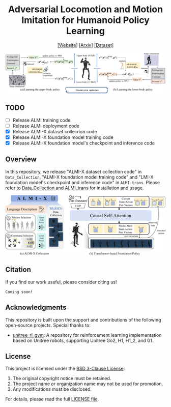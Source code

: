 <h1 align="center"> Adversarial Locomotion and Motion Imitation for Humanoid Policy Learning </h1>

<div align="center">

[[Website]](https://almi-humanoid.github.io)
[[Arxiv]](#)
[[Dataset]](https://huggingface.co/datasets/TeleEmbodied/ALMI-X)


<img src="./imgs/overview_00.png"/>

</div>

## TODO
- [ ] Release ALMI training code
- [ ] Release ALMI deployment code
- [x] Release ALMI-X dataset collecrion code
- [x] Release ALMI-X foundation model training code
- [x] Release ALMI-X foundation model's checkpoint and inference code

## Overview

In this repository, we release "ALMI-X dataset collection code" in `Data_Collection`, "ALMI-X foundation model training code" and "LMI-X foundation model's checkpoint and inference code" in `ALMI-trans`. Please refer to [Data_Collection](/Data_Collection/README.md) and [ALMI_trans](/ALMI_trans/README.md) for installation and usage.

<img src="./imgs/data_foundation_4_00.png"/>


## Citation
If you find our work useful, please consider citing us!
```
Coming soon!
```


## Acknowledgments

This repository is built upon the support and contributions of the following open-source projects. Special thanks to:

- [unitree\_rl\_gym](https://github.com/unitreerobotics/unitree_rl_gym/tree/main): A repository for reinforcement learning implementation based on Unitree robots, supporting Unitree Go2, H1, H1_2, and G1.

## License


This project is licensed under the [BSD 3-Clause License](./LICENSE):
1. The original copyright notice must be retained.
2. The project name or organization name may not be used for promotion.
3. Any modifications must be disclosed.

For details, please read the full [LICENSE file](./LICENSE).